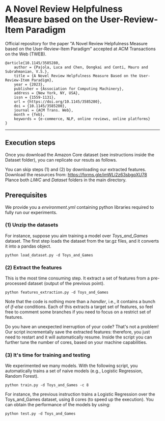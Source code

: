 # A Novel Review Helpfulness Measure based on the User-Review-Item Paradigm
Official repository for the paper "A Novel Review Helpfulness Measure based on the User-Review-Item Paradigm" accepted at  ACM Transactions on the Web (TWEB).

    @article{10.1145/3585280,
        author = {Pajola, Luca and Chen, Dongkai and Conti, Mauro and Subrahmanian, V.S.},
        title = {A Novel Review Helpfulness Measure Based on the User-Review-Item Paradigm},
        year = {2023},
        publisher = {Association for Computing Machinery},
        address = {New York, NY, USA},
        issn = {1559-1131},
        url = {https://doi.org/10.1145/3585280},
        doi = {10.1145/3585280},
        journal = {ACM Trans. Web},
        month = {feb},
        keywords = {e-commerce, NLP, online reviews, online platforms}
    }

--------------------------
## Execution steps
Once you download the Amazon Core dataset (see instructions inside the Dataset folder), you can replicate our resuts as follows.

You can skip steps (1) and (2) by downloading our extracted features. 
Download the resources from: https://forms.gle/imWLi2z63sbgqXU78
Plance both *LIWC* and *Dataset* folders in the main directory. 

## Prerequisites
We provide you a *environment.yml* containing python libraries required to fully run our experiments. 


### (1) Unzip the datasets
For instance, suppose you aim training a model over *Toys_and_Games* dataset. 
The first step loads the dataset from the tar.gz files, and it converts it into a pandas object. 

    python load_dataset.py -d Toys_and_Games

### (2) Extract the features
This is the most time consuming step. 
It extract a set of features from a pre-processed dataset (output of the previous point). 

    python features_extraction.py -d Toys_and_Games

Note that the code is nothing more than a *handler*, i.e., it contains a bunch of *if-else* conditions. 
Each of this extracts a target set of features, so feel free to comment some branches if you need to focus on a restrict set of features. 

Do you have an unexpected inerruption of your code? 
That's not a problem! Our script incrementally save the extracted features: therefore, you just need to restart and it will automatically resume. 
Inside the script you can further tune the number of cores, based on your machine capabilities. 

### (3) It's time for training and testing
We experimented we many models. 
With the following script, you automatically trains a set of naive models (e.g., Logistic Regression, Random Forest). 

    python train.py -d Toys_and_Games -c 8

For instance, the previous instruction trains a Logistic Regression over the Toys_and_Games dataset, using 8 cores (to speed up the execution). 
You can obtain the performance of the models by using:

    python test.py -d Toys_and_Games


